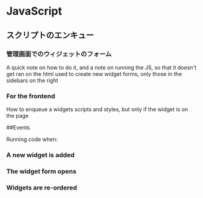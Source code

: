 # JavaScript

## スクリプトのエンキュー

### 管理画面でのウィジェットのフォーム

A quick note on how to do it, and a note on running the JS, so that it doesn't get ran on the html used to create new widget forms, only those in the sidebars on the right

### For the frontend

How to enqueue a widgets scripts and styles, but only if the widget is on the page

##Events

Running code when:

### A new widget is added

### The widget form opens

### Widgets are re-ordered

